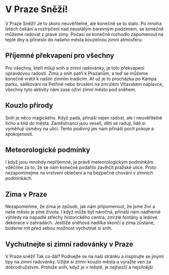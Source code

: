 # V Praze Sněží!


V Praze Sněží! Je to skoro neuvěřitelné, ale konečně se to stalo. Po mnoha letech čekání a roztrpčení nad neustálým barevným podzimem, se konečně můžeme radovat z pravé zimy. Počasí se konečně rozhodlo zapomenout na teplé dny a přineslo do našeho města kouzelnou zimní atmosféru.

## Příjemné překvapení pro všechny

Pro všechny, kteří milují sníh a zimní radovánky, je toto překvapení opravdovou radostí. Zima a sníh patří k Prazanům, a teď se můžeme konečně vrátit k našim zimním tradicím. Ať už je to procházka po Kampa parku, sáňkování na Petříně nebo bruslení na zmrzlém Vltavském náplavce, všechny tyto aktivity nám zase oživí zimní město pod sněhem.

## Kouzlo přírody

Sníh je něco magického. Když padá, přináší nejen radost, ale i neuvěřitelné ticho a klid do města. Zaměstnanci jsou veselí, děti se radují, lidé si vyměňují úsměvy na ulici. Tento podivný jev nám přináší pocit pokoje a spokojenosti.

## Meteorologické podmínky

I když jsou mnohdy nepříjemné, je právě meteorologickým podmínkám vděčíme za to, že se nám konečně podařilo zavlhčit pražské ulice. Proto nezapomínejme na vrstvení oblečení a na bezpečné chování v zimních podmínkách.

## Zima v Praze

Nezapomeňme, že zima je způsob, jak nám připomenout, že jsme živí a naše město je plné života. I když může být náročná, přináší nám nádherné výhledy na napadlé střechy historického centra, zmrzlé fontány a ledové dekorace v zahradách. Jestliže sněhová nadílka skončí a zima zůstane, budeme mít před sebou možnost vychutnat si sníh.

## Vychutnejte si zimní radovánky v Praze

V Praze sněží! Tak co dál? Podívejte se na naši stránku a inspirujte se jinými tipy na zimní radovánky. Užijte si zimní kouzlo města a vyražte ven za dobrodružstvím. Protože sníh, když je v městě, je nejhezčí a nejsilnější.